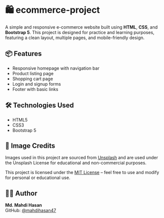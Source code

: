 ﻿# 🛍️ ecommerce-project
A simple and responsive e-commerce website built using **HTML**, **CSS**, and **Bootstrap 5**. This project is designed for practice and learning purposes, featuring a clean layout, multiple pages, and mobile-friendly design.

## 📦 Features

- Responsive homepage with navigation bar
- Product listing page
- Shopping cart page
- Login and signup forms
- Footer with basic links

## 🛠️ Technologies Used

- HTML5
- CSS3
- Bootstrap 5

## 📸 Image Credits

Images used in this project are sourced from [Unsplash](https://unsplash.com) and are used under the Unsplash License for educational and non-commercial purposes.

This project is licensed under the [MIT License](https://opensource.org/licenses/MIT) – feel free to use and modify for personal or educational use.

## 🙋‍♂️ Author

**Md. Mahdi Hasan**  
GitHub: [@mahdihasan47](https://github.com/mahdihasan47)
